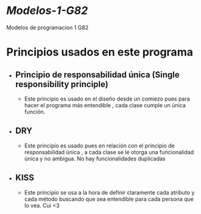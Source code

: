 # *Modelos-1-G82*
Modelos de programacion 1 G82

# Principios usados en este programa

- ## Principio de responsabilidad única (Single responsibility principle)
  - Este principio es usado en el diseño desde un comiezo pues para hacer el programa más entendible , cada clase cumple un única función.

- ## DRY 
  - Este principio es usado pues en relación con el principio de responsabilidad única , a cada clase se le otorga una funcionalidad única y no ambigua. No hay funcionalidades duplicadas

- ## KISS
  - Este principio se usa a la hora de definir claramente cada atributo y cada método buscando que sea entendible para cada persona que lo vea.
Cui <3
